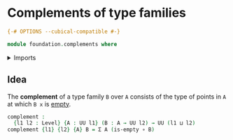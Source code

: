 # Complements of type families

```agda
{-# OPTIONS --cubical-compatible #-}

module foundation.complements where
```

<details><summary>Imports</summary>

```agda
open import foundation.dependent-pair-types
open import foundation.universe-levels

open import foundation-core.empty-types
open import foundation-core.function-types
```

</details>

## Idea

The **complement** of a type family `B` over `A` consists of the type of points
in `A` at which `B x` is [empty](foundation-core.empty-types.md).

```agda
complement :
  {l1 l2 : Level} {A : UU l1} (B : A → UU l2) → UU (l1 ⊔ l2)
complement {l1} {l2} {A} B = Σ A (is-empty ∘ B)
```

